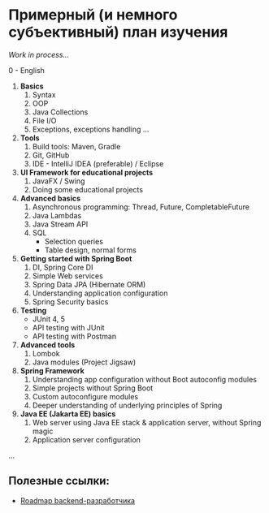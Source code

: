 # Примерный (и немного субъективный) план изучения

_Work in process..._

0 - English

1. **Basics**
   1. Syntax
   2. OOP
   3. Java Collections
   4. File I/O
   5. Exceptions, exceptions handling
   ...
2. **Tools**
   1. Build tools: Maven, Gradle
   2. Git, GitHub
   3. IDE - IntelliJ IDEA (preferable) / Eclipse
3. **UI Framework for educational projects**
   1. JavaFX / Swing
   2. Doing some educational projects
4. **Advanced basics**
   1. Asynchronous programming: Thread, Future, CompletableFuture
   2. Java Lambdas
   3. Java Stream API
   4. SQL
      * Selection queries
      * Table design, normal forms
5. **Getting started with Spring Boot**
   1. DI, Spring Core DI
   2. Simple Web services
   3. Spring Data JPA (Hibernate ORM)
   4. Understanding application configuration
   5. Spring Security basics
6. **Testing**
   * JUnit 4, 5
   * API testing with JUnit
   * API testing with Postman
6. **Advanced tools**
   1. Lombok
   2. Java modules (Project Jigsaw)
7. **Spring Framework**
   1. Understanding app configuration without Boot autoconfig modules
   2. Simple projects without Spring Boot
   3. Custom autoconfigure modules
   4. Deeper understanding of underlying principles of Spring
7. **Java EE (Jakarta EE) basics**
   1. Web server using Java EE stack & application server, without Spring magic
   2. Application server configuration

...

## Полезные ссылки:
* [Roadmap backend-разработчика](https://roadmap.sh/backend)
